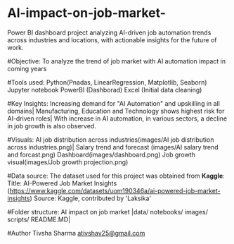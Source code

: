 # AI-impact-on-job-market-
Power BI dashboard project analyzing AI-driven job automation trends across industries and locations, with actionable insights for the future of work.

#Objective: 
To analyze the trend of job market with AI automation impact in coming years

#Tools used: 
Python(Pnadas, LinearRegression, Matplotlib, Seaborn)
Jupyter notebook
PowerBI (Dashborad)
Excel (Initial data cleaning)

#Key Insights: 
Increasing demand for "AI Automation" and upskilling in all domains| 
Manufacturing, Education and Technology shows highest risk for AI-driven roles|
With increase in AI automation, in various sectors, a decline in job growth is also observed.

#Visuals:
AI job distribution across industries(images/AI job distribution across industries.png)|
Salary trend and forecast (images/AI salary trend and forcast.png)
Dashboard(images/dashboard.png)
Job growth visual(images/Job growth projection.png)

#Data source:
The dataset used for this project was obtained from **Kaggle**:
Title: AI-Powered Job Market Insights (https://www.kaggle.com/datasets/uom190346a/ai-powered-job-market-insights)
Source: Kaggle, contributed by 'Laksika'

#Folder structure: 
AI impact on job market 
|data/
notebooks/
images/
scripts/
README.MD|

#Author 
Tivsha Sharma 
ativshav25@gmail.com 
